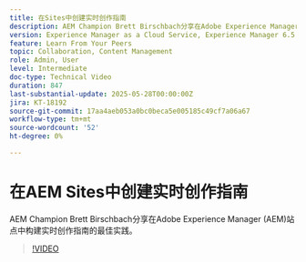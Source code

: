 ```yaml
---
title: 在Sites中创建实时创作指南
description: AEM Champion Brett Birschbach分享在Adobe Experience Manager Sites中构建实时创作指南的最佳实践
version: Experience Manager as a Cloud Service, Experience Manager 6.5
feature: Learn From Your Peers
topic: Collaboration, Content Management
role: Admin, User
level: Intermediate
doc-type: Technical Video
duration: 847
last-substantial-update: 2025-05-28T00:00:00Z
jira: KT-18192
source-git-commit: 17aa4aeb053a0bc0beca5e005185c49cf7a06a67
workflow-type: tm+mt
source-wordcount: '52'
ht-degree: 0%

---
```



# 在AEM Sites中创建实时创作指南

AEM Champion Brett Birschbach分享在Adobe Experience Manager (AEM)站点中构建实时创作指南的最佳实践。

>[!VIDEO](https://video.tv.adobe.com/v/3459572/?learn=on&enablevpops)
